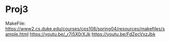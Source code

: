 # Proj3

MakeFile:
https://www2.cs.duke.edu/courses/cps108/spring04/resources/makefiles/sample.html
https://youtu.be/_r7i5X0rXJk
https://youtu.be/FdZecVxzJbk